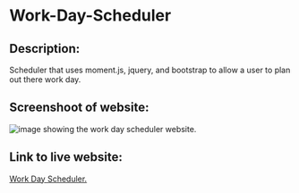 # Work-Day-Scheduler

## Description:

Scheduler that uses moment.js, jquery, and bootstrap to allow a user to plan out there work day.

## Screenshoot of website:

![image showing the work day scheduler website.](./assets/images/)

## Link to live website:

[Work Day Scheduler.](https://richardthopkins.github.io/Work-Day-Scheduler/)